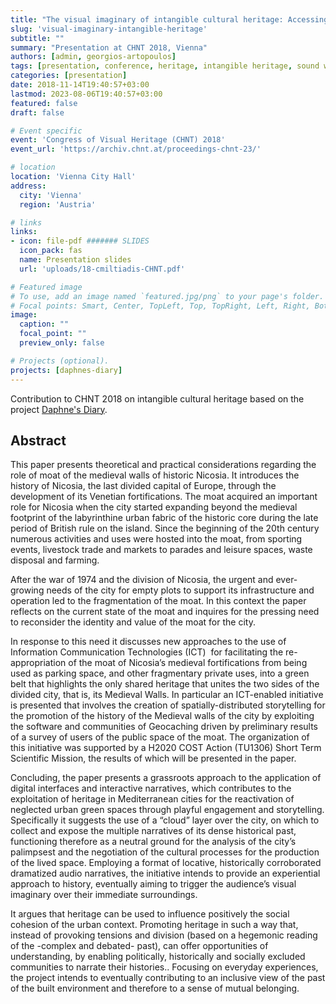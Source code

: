 ```yaml
---
title: "The visual imaginary of intangible cultural heritage: Accessing the palimpsest of Nicosia through audio-enabled routes"
slug: 'visual-imaginary-intangible-heritage'
subtitle: ""
summary: "Presentation at CHNT 2018, Vienna"
authors: [admin, georgios-artopoulos]
tags: [presentation, conference, heritage, intangible heritage, sound walk, public space]
categories: [presentation]
date: 2018-11-14T19:40:57+03:00
lastmod: 2023-08-06T19:40:57+03:00
featured: false
draft: false

# Event specific 
event: 'Congress of Visual Heritage (CHNT) 2018'
event_url: 'https://archiv.chnt.at/proceedings-chnt-23/'

# location 
location: 'Vienna City Hall'
address:
  city: 'Vienna'
  region: 'Austria'

# links 
links: 
- icon: file-pdf ####### SLIDES 
  icon_pack: fas
  name: Presentation slides
  url: 'uploads/18-cmiltiadis-CHNT.pdf'

# Featured image
# To use, add an image named `featured.jpg/png` to your page's folder.
# Focal points: Smart, Center, TopLeft, Top, TopRight, Left, Right, BottomLeft, Bottom, BottomRight.
image:
  caption: ""
  focal_point: ""
  preview_only: false

# Projects (optional).
projects: [daphnes-diary]
---
```


Contribution to CHNT 2018 on intangible cultural heritage based on the project [Daphne's Diary](../../project/daphnes-diary). 

## Abstract 

This paper presents theoretical and practical considerations regarding the role of moat of the medieval walls of historic Nicosia. It introduces the history of Nicosia, the last divided capital of Europe, through the development of its Venetian fortifications. The moat acquired an important role for Nicosia when the city started expanding beyond the medieval footprint of the labyrinthine urban fabric of the historic core during the late period of British rule on the island. Since the beginning of the 20th century numerous activities and uses were hosted into the moat, from sporting events, livestock trade and markets to parades and leisure spaces, waste disposal and farming. 

After the war of 1974 and the division of Nicosia, the urgent and ever-growing needs of the city for empty plots to support its infrastructure and operation led to the fragmentation of the moat. In this context the paper reflects on the current state of the moat and inquires for the pressing need to reconsider the identity and value of the moat for the city.

In response to this need it discusses new approaches to the use of Information Communication Technologies (ICT)  for facilitating the re-appropriation of the moat of Nicosia’s medieval fortifications from being used as parking space, and other fragmentary private uses, into a green belt that highlights the only shared heritage that unites the two sides of the divided city, that is, its Medieval Walls. In particular an ICT-enabled initiative is presented that involves the creation of spatially-distributed storytelling for the promotion of the history of the Medieval walls of the city by exploiting the software and communities of Geocaching driven by preliminary results of a survey of users of the public space of the moat. The organization of this initiative was supported by a H2020 COST Action (TU1306) Short Term Scientific Mission, the results of which will be presented in the paper. 

Concluding, the paper presents a grassroots approach to the application of digital interfaces and interactive narratives, which contributes to the exploitation of heritage in Mediterranean cities for the reactivation of neglected urban green spaces through playful engagement and storytelling. Specifically it suggests the use of a “cloud” layer over the city, on which to collect and expose the multiple narratives of its dense historical past, functioning therefore as a neutral ground for the analysis of the city’s palimpsest and the negotiation of the cultural processes for the production of the lived space. Employing a format of locative, historically corroborated dramatized audio narratives, the initiative intends to provide an experiential approach to history, eventually aiming to trigger the audience’s visual imaginary over their immediate surroundings. 

It argues that heritage can be used to influence positively the social cohesion of the urban context. Promoting heritage in such a way that, instead of provoking tensions and division (based on a hegemonic reading of the -complex and debated- past), can offer opportunities of understanding, by enabling politically, historically and socially excluded communities to narrate their histories.. Focusing on everyday experiences, the project intends to eventually contributing to an inclusive view of the past of the built environment and therefore to a sense of mutual belonging.

<!--
"The visual imaginary of intangible cultural heritage: Accessing the palimpsest of Nicosia through audio-enabled routes" paper with [Georgios Artopoulos](https://www.cyi.ac.cy/index.php/starc/about-the-center/starc-our-people/itemlist/user/160-george-artopoulos.html) of the Cyprus Institute, for CHNT 23, Congress of Visual Heritage 2018, Vienna 12-15 November 2018. The paper will be presented in the Session "Locative media and heritage engagement in pre-modern urban Environments" on November 14.  
The contribution is based on the project [Daphne's Diary](http://studioany.com/projects/daphnes-diary/).

Abstract [[x](https://www.chnt.at/the-visual-imaginary-of-intangible-cultural-heritage-accessing-the-palimpsest-of-nicosia-through-audio-enabled-routes/)]  
Full paper to be published later in the conference proceedings.

CHNT Website [[x](https://www.chnt.at/)]
-->
